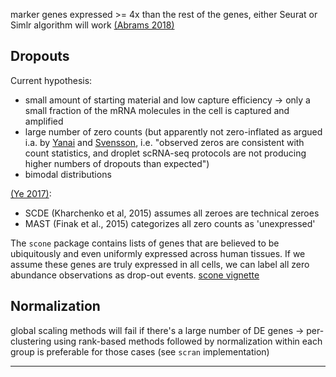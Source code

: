 marker genes expressed >= 4x than the rest of the genes, either Seurat or Simlr algorithm will work [(Abrams 2018)][Abrams 2018]

## Dropouts

Current hypothesis:

* small amount of starting material and low capture efficiency &rarr; only a small fraction of the mRNA molecules in the cell is captured and amplified
* large number of zero counts (but apparently not zero-inflated as argued i.a. by [Yanai][Wagner 2018] and [Svensson][Valentin Nov2017], i.e. "observed zeros are consistent with count statistics, and droplet scRNA-seq protocols are not producing higher numbers of dropouts than expected")
* bimodal distributions 

[(Ye 2017)][Ye 2017]:
* SCDE (Kharchenko et al, 2015) assumes all zeroes are technical zeroes
* MAST (Finak et al., 2015) categorizes all zero counts as 'unexpressed'

The `scone` package contains lists of genes that are believed to be ubiquitously and even uniformly expressed across human tissues. If we assume these genes are truly expressed in all cells, we can label all zero abundance observations as drop-out events. [scone vignette][scone]

## Normalization

global scaling methods will fail if there's a large number of DE genes &rarr; per-clustering using rank-based methods followed by normalization within each group is preferable for those cases (see `scran` implementation)

---------

[Abrams 2018]: https://doi.org/10.1101/247114 "A computational method to aid the design and analysis of single cell RNA-seq experiments for cell type identification"
[scone]: http://www.bioconductor.org/packages/release/bioc/vignettes/scone/inst/doc/sconeTutorial.html "Scone Vignette"
[Valentin Nov2017]: http://www.nxn.se/valent/2017/11/16/droplet-scrna-seq-is-not-zero-inflated 
[Valentin Jan2018]: http://www.nxn.se/valent/2018/1/30/count-depth-variation-makes-poisson-scrna-seq-data-negative-binomial
[Wagner 2018]: https://www.biorxiv.org/content/early/2018/01/24/217737
[Ye 2017]: http://dx.doi.org/10.1101/225177 "DECENT: Differential Expression with Capture Efficiency AdjustmeNT for Single-Cell RNA-seq Data"
